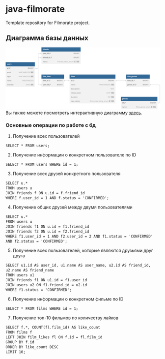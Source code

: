 # java-filmorate
Template repository for Filmorate project.
## Диаграмма базы данных
![](db_schema.svg)
Вы также можете посмотреть интерактивную диаграмму [здесь](https://dbdiagram.io/d/6818cc831ca52373f584aed3).

### Основные операции по работе с бд
1. Получение всех пользователей 
```
SELECT * FROM users;
```
2. Получение информации о конкретном пользователе по ID
```
SELECT * FROM users WHERE id = 1;
```
3. Получение всех друзей конкретного пользователя
```
SELECT u.*
FROM users u
JOIN friends f ON u.id = f.friend_id
WHERE f.user_id = 1 AND f.status = 'CONFIRMED';
```
4. Получение общих друзей между двумя пользователями
```
SELECT u.*
FROM users u
JOIN friends f1 ON u.id = f1.friend_id
JOIN friends f2 ON u.id = f2.friend_id
WHERE f1.user_id = 1 AND f2.user_id = 2 AND f1.status = 'CONFIRMED' AND f2.status = 'CONFIRMED';

```
5. Получение всех пользователей, которые являются друзьями друг друга
```
SELECT u1.id AS user_id, u1.name AS user_name, u2.id AS friend_id, u2.name AS friend_name
FROM users u1
JOIN friends f1 ON u1.id = f1.user_id
JOIN users u2 ON f1.friend_id = u2.id
WHERE f1.status = 'CONFIRMED';
```
6. Получение информации о конкретном фильме по ID
```
SELECT * FROM films WHERE id = 1;
```
7. Получение топ-10 фильмов по количеству лайков
```
SELECT f.*, COUNT(fl.film_id) AS like_count
FROM films f
LEFT JOIN film_likes fl ON f.id = fl.film_id
GROUP BY f.id
ORDER BY like_count DESC
LIMIT 10;
```
